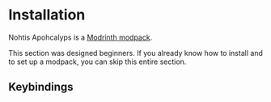 # Installation

Nohtis Apohcalyps is a [Modrinth modpack](https://docs.modrinth.com/modpacks).

This section was designed beginners. If you already know how to install and to set up a modpack, you can skip this entire
section.

## Keybindings
